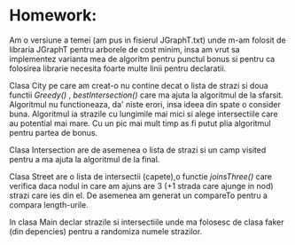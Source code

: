 # Homework:

Am o versiune a temei (am pus in fisierul JGraphT.txt) unde m-am folosit de libraria  JGraphT  pentru arborele de cost minim, insa am vrut sa implementez varianta mea de algoritm pentru punctul bonus si pentru ca folosirea librarie necesita foarte multe linii pentru declaratii.

Clasa City pe care am creat-o nu contine decat o lista de strazi si doua functii *Greedy()* , *bestIntersection()* care ma ajuta la algoritmul de la sfarsit. Algoritmul nu functioneaza, da' niste erori, insa ideea din spate o consider buna. Algoritmul ia strazile cu lungimile mai mici si alege intersectiile care au potential mai mare. Cu un pic mai mult timp as fi putut plia algoritmul pentru partea de bonus. <br />

Clasa Intersection are de asemenea o lista de strazi si un camp visited pentru a ma ajuta la algoritmul de la final. <br />

Clasa Street are o lista de intersectii (capete),o functie *joinsThree()* care verifica daca nodul in care am ajuns are 3 (+1 strada care ajunge in nod) strazi care ies din el. De asemenea am generat un compareTo pentru a compara length-urile. <br />

In clasa Main declar strazile si intersectiile unde ma folosesc de clasa faker (din depencies) pentru a randomiza numele strazilor. <br />
